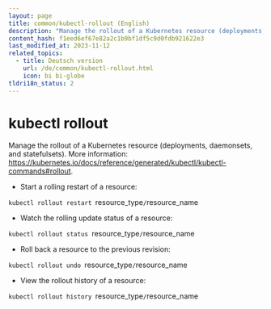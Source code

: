 ```yaml
---
layout: page
title: common/kubectl-rollout (English)
description: "Manage the rollout of a Kubernetes resource (deployments, daemonsets, and statefulsets)."
content_hash: f1eed6ef67e82a2c1b9bf1df5c9d0fdb921622e3
last_modified_at: 2023-11-12
related_topics:
  - title: Deutsch version
    url: /de/common/kubectl-rollout.html
    icon: bi bi-globe
tldri18n_status: 2
---
```

# kubectl rollout

Manage the rollout of a Kubernetes resource (deployments, daemonsets, and statefulsets).
More information: <https://kubernetes.io/docs/reference/generated/kubectl/kubectl-commands#rollout>.

- Start a rolling restart of a resource:

`kubectl rollout restart `<span class="tldr-var badge badge-pill bg-dark-lm bg-white-dm text-white-lm text-dark-dm font-weight-bold">resource_type</span>`/`<span class="tldr-var badge badge-pill bg-dark-lm bg-white-dm text-white-lm text-dark-dm font-weight-bold">resource_name</span>

- Watch the rolling update status of a resource:

`kubectl rollout status `<span class="tldr-var badge badge-pill bg-dark-lm bg-white-dm text-white-lm text-dark-dm font-weight-bold">resource_type</span>`/`<span class="tldr-var badge badge-pill bg-dark-lm bg-white-dm text-white-lm text-dark-dm font-weight-bold">resource_name</span>

- Roll back a resource to the previous revision:

`kubectl rollout undo `<span class="tldr-var badge badge-pill bg-dark-lm bg-white-dm text-white-lm text-dark-dm font-weight-bold">resource_type</span>`/`<span class="tldr-var badge badge-pill bg-dark-lm bg-white-dm text-white-lm text-dark-dm font-weight-bold">resource_name</span>

- View the rollout history of a resource:

`kubectl rollout history `<span class="tldr-var badge badge-pill bg-dark-lm bg-white-dm text-white-lm text-dark-dm font-weight-bold">resource_type</span>`/`<span class="tldr-var badge badge-pill bg-dark-lm bg-white-dm text-white-lm text-dark-dm font-weight-bold">resource_name</span>
